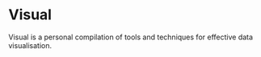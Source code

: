 # Visual
Visual is a personal compilation of tools and techniques for effective data visualisation. 
